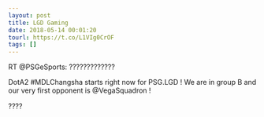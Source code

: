 ```yaml
---
layout: post
title: LGD Gaming
date: 2018-05-14 00:01:20
tourl: https://t.co/L1VIg0CrOF
tags: []
---
```

RT @PSGeSports: ?????????????

DotA2 #MDLChangsha starts right now for PSG.LGD ! We are in group B and our very first opponent is @VegaSquadron !

????